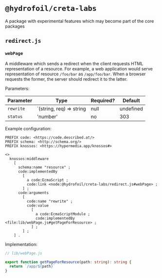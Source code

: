 # `@hydrofoil/creta-labs`

A package with experimental features which may become part of the core packages

## `redirect.js`

### `webPage`

A middleware which sends a redirect when the client requests HTML representation of a resource. For example, a web
application would serve representation of resource `/foo/bar` as `/app/foo/bar`. When a browser requests the former,
the server should redirect it to the latter.

Parameters:

| Parameter | Type | Required? | Default |
| -- |-- |-- | -- |
| `rewrite` | `(string, req) => string | null | undefined | Promise<string | null | undefined>` | yes | |
| `status` | 'number' | no | 303 |

Example configuration:

```turtle
PREFIX code: <https://code.described.at/>
PREFIX schema: <http://schema.org/>
PREFIX knossos: <https://hypermedia.app/knossos#>

<>
  knossos:middleware
    [
      schema:name "resource" ;
      code:implementedBy
        [
          a code:EcmaScript ;
          code:link <node:@hydrofoil/creta-labs/redirect.js#webPage> ;
        ] ;
      code:arguments
        [
          code:name "rewrite" ;
          code:value 
            [ 
              a code:EcmaScriptModule ; 
              code:implementedBy <file:lib/webPage.js#getPageForResource> ;
            ] ;
        ] ;
    ] .
```

Implementation:

```ts
// lib/webPage.js

export function getPageForResource(path: string): string {
  return `/app/${path}`
}
```
